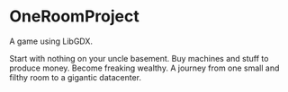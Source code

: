 # OneRoomProject

A game using LibGDX.

Start with nothing on your uncle basement. Buy machines and stuff to produce money. Become freaking wealthy.
A journey from one small and filthy room to a gigantic datacenter.
